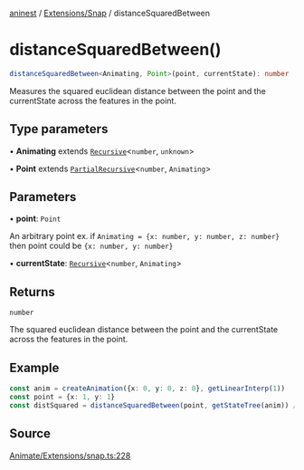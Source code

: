 [aninest](../../../index.md) / [Extensions/Snap](../index.md) / distanceSquaredBetween

# distanceSquaredBetween()

```ts
distanceSquaredBetween<Animating, Point>(point, currentState): number
```

Measures the squared euclidean distance between the point and the currentState across the features in the point.

## Type parameters

• **Animating** extends [`Recursive`](../../../RecursiveHelpers/type-aliases/Recursive.md)\<`number`, `unknown`\>

• **Point** extends [`PartialRecursive`](../../../RecursiveHelpers/type-aliases/PartialRecursive.md)\<`number`, `Animating`\>

## Parameters

• **point**: `Point`

An arbitrary point ex. if `Animating = {x: number, y: number, z: number}` then point could be `{x: number, y: number}`

• **currentState**: [`Recursive`](../../../RecursiveHelpers/type-aliases/Recursive.md)\<`number`, `Animating`\>

## Returns

`number`

The squared euclidean distance between the point and the currentState across the features in the point.

## Example

```ts
const anim = createAnimation({x: 0, y: 0, z: 0}, getLinearInterp(1))
const point = {x: 1, y: 1}
const distSquared = distanceSquaredBetween(point, getStateTree(anim)) // 2
```

## Source

[Animate/Extensions/snap.ts:228](https://github.com/zphrs/aninest/blob/37209a6/src/Animate/Extensions/snap.ts#L228)
